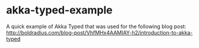 # akka-typed-example
A quick example of Akka Typed that was used for the following blog post:
http://boldradius.com/blog-post/VhfMHx4AAMIAY-h2/introduction-to-akka-typed

